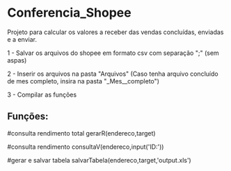 # Conferencia_Shopee
Projeto para calcular os valores a receber das vendas concluídas, enviadas e a enviar.

1 - Salvar os arquivos do shopee em formato csv com separação ";" (sem aspas)

2 - Inserir os arquivos na pasta "Arquivos" (Caso tenha arquivo concluído de mes completo, insira na pasta "_Mes__completo")

3 - Compilar as funções


## Funções:
#consulta rendimento total
gerarR(endereco,target)

#consulta rendimento
consultaV(endereco,input('ID:'))

#gerar e salvar tabela
salvarTabela(endereco,target,'output.xls')
